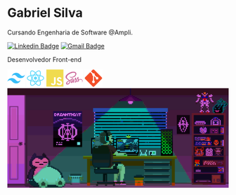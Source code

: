 # Gabriel Silva

Cursando Engenharia de Software @Ampli.


[![Linkedin Badge](https://img.shields.io/badge/-Gabriel%20Silva-00875f?style=flat-square&logo=Linkedin&logoColor=white&link=https://www.linkedin.com/in/gabriels5g/)](https://www.linkedin.com/in/gabriels5g/) 
[![Gmail Badge](https://img.shields.io/badge/-gabrielspxls@gmail.com-00875f?style=flat-square&logo=Gmail&logoColor=white&link=mailto:gabrielspxls@gmail.com)](mailto:gabrielspxls@gmail.com)

Desenvolvedor Front-end
  <div display="flex"> 
    <img src="https://github.com/devicons/devicon/blob/master/icons/tailwindcss/tailwindcss-plain.svg" width=40 height=40 title="tailwind"/>
    <img src="https://github.com/devicons/devicon/blob/master/icons/react/react-original.svg" width=40 height=40 title="react"/>
  <img src="https://github.com/devicons/devicon/blob/master/icons/javascript/javascript-plain.svg" width=40 height=40 title="javascript"/>
  <img src="https://github.com/devicons/devicon/blob/master/icons/sass/sass-original.svg" width=40 height=40 title="sass"/>
  <img src="https://github.com/devicons/devicon/blob/master/icons/git/git-original.svg" width=40 height=40 title="git"/>
  <img src="./assets/PixelArtGameRoom2.gif"/>
  <div/>

  
